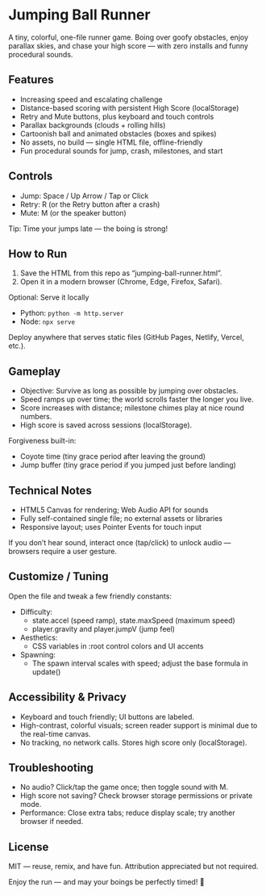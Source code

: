 # Jumping Ball Runner

A tiny, colorful, one-file runner game. Boing over goofy obstacles, enjoy parallax skies, and chase your high score — with zero installs and funny procedural sounds.

## Features
- Increasing speed and escalating challenge
- Distance-based scoring with persistent High Score (localStorage)
- Retry and Mute buttons, plus keyboard and touch controls
- Parallax backgrounds (clouds + rolling hills)
- Cartoonish ball and animated obstacles (boxes and spikes)
- No assets, no build — single HTML file, offline-friendly
- Fun procedural sounds for jump, crash, milestones, and start

## Controls
- Jump: Space / Up Arrow / Tap or Click
- Retry: R (or the Retry button after a crash)
- Mute: M (or the speaker button)

Tip: Time your jumps late — the boing is strong!

## How to Run
1. Save the HTML from this repo as “jumping-ball-runner.html”.
2. Open it in a modern browser (Chrome, Edge, Firefox, Safari).

Optional: Serve it locally
- Python: `python -m http.server`
- Node: `npx serve`

Deploy anywhere that serves static files (GitHub Pages, Netlify, Vercel, etc.).

## Gameplay
- Objective: Survive as long as possible by jumping over obstacles.
- Speed ramps up over time; the world scrolls faster the longer you live.
- Score increases with distance; milestone chimes play at nice round numbers.
- High score is saved across sessions (localStorage).

Forgiveness built-in:
- Coyote time (tiny grace period after leaving the ground)
- Jump buffer (tiny grace period if you jumped just before landing)

## Technical Notes
- HTML5 Canvas for rendering; Web Audio API for sounds
- Fully self-contained single file; no external assets or libraries
- Responsive layout; uses Pointer Events for touch input

If you don’t hear sound, interact once (tap/click) to unlock audio — browsers require a user gesture.

## Customize / Tuning
Open the file and tweak a few friendly constants:
- Difficulty:
  - state.accel (speed ramp), state.maxSpeed (maximum speed)
  - player.gravity and player.jumpV (jump feel)
- Aesthetics:
  - CSS variables in :root control colors and UI accents
- Spawning:
  - The spawn interval scales with speed; adjust the base formula in update()

## Accessibility & Privacy
- Keyboard and touch friendly; UI buttons are labeled.
- High-contrast, colorful visuals; screen reader support is minimal due to the real-time canvas.
- No tracking, no network calls. Stores high score only (localStorage).

## Troubleshooting
- No audio? Click/tap the game once; then toggle sound with M.
- High score not saving? Check browser storage permissions or private mode.
- Performance: Close extra tabs; reduce display scale; try another browser if needed.

## License
MIT — reuse, remix, and have fun. Attribution appreciated but not required.

Enjoy the run — and may your boings be perfectly timed! 🎈
